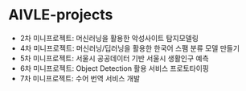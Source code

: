 # AIVLE-projects

- 2차 미니프로젝트: 머신러닝을 활용한 악성사이트 탐지모델링
- 4차 미니프로젝트: 머신러닝/딥러닝을 활용한 한국어 스팸 분류 모델 만들기
- 5차 미니프로젝트: 서울시 공공데이터 기반 서울시 생활인구 예측
- 6차 미니프로젝트: Object Detection 활용 서비스 프로토타이핑
- 7차 미니프로젝트: 수어 번역 서비스 개발
